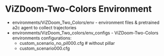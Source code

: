 # ViZDoom-Two-Colors Environment

* environments/ViZDoom_Two_Colors/env - environment files & pretrained a2c agent to collect trajectories
* environments/VizDoom_Two_colors/env_configs - ViZDoom-Two-Colors environments configurations:
  * custom_scenario_no_pil000.cfg       # without pillar
  * custom_scenario000.cfg  
